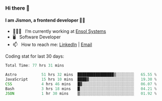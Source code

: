 ### Hi there 👋

#### I am Jismon, a frontend developer 👦🏻

- 🧑🏻‍💻   &nbsp; I’m currently working at <a href='https://www.ensolsystems.com/' target="_blank">Ensol Systems</a>
- 🖥   &nbsp; Software Developer
- 📫   &nbsp; How to reach me: <a href='https://www.linkedin.com/in/jismonthomas/'>LinkedIn</a> | <a href='mailto:hellojismonthomas@gmail.com'>Email</a>

Coding stat for last 30 days:
<!--START_SECTION:waka-->

```javascript
Total Time: 77 hrs 31 mins

Astro           51 hrs 32 mins  ████████████████▒░░░░░░░░   65.55 %
JavaScript      15 hrs 10 mins  ████▓░░░░░░░░░░░░░░░░░░░░   19.30 %
CSS             4 hrs 46 mins   █▓░░░░░░░░░░░░░░░░░░░░░░░   06.07 %
Bash            3 hrs 18 mins   █░░░░░░░░░░░░░░░░░░░░░░░░   04.21 %
JSON            1 hr 30 mins    ▒░░░░░░░░░░░░░░░░░░░░░░░░   01.92 %
```

<!--END_SECTION:waka-->

<!--
**jismonthomas/jismonthomas** is a ✨ _special_ ✨ repository because its `README.md` (this file) appears on your GitHub profile.

Here are some ideas to get you started:

- 🔭 I’m currently working on ...
- 🌱 I’m currently learning ...
- 👯 I’m looking to collaborate on ...
- 🤔 I’m looking for help with ...
- 💬 Ask me about ...
- 📫 How to reach me: ...
- 😄 Pronouns: ...
- ⚡ Fun fact: ...
-->
